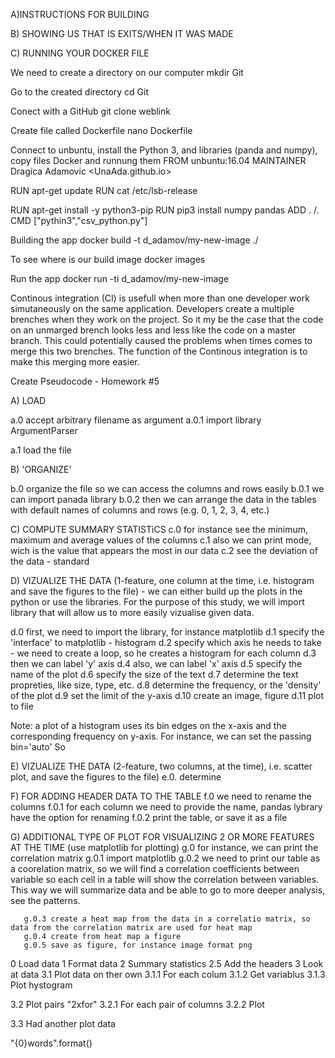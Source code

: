 A)INSTRUCTIONS FOR BUILDING 

B) SHOWING US THAT IS EXITS/WHEN IT WAS MADE

C) RUNNING YOUR DOCKER FILE

We need to create a directory on our computer 
mkdir Git

Go to the created directory
cd Git

Conect with a GitHub
git clone weblink

Create file called Dockerfile
nano Dockerfile 

Connect to unbuntu, install the Python 3, and libraries (panda and numpy), copy files 
Docker and runnung them 
FROM unbuntu:16.04
MAINTAINER Dragica Adamovic <UnaAda.github.io>

RUN apt-get update
RUN cat /etc/lsb-release

RUN apt-get install -y python3-pip
RUN pip3 install numpy pandas
ADD . /.
CMD ["pythin3","csv_python.py"]

Building the app
docker build -t d_adamov/my-new-image ./

To see where is our build image 
docker images

Run the app
docker run -ti d_adamov/my-new-image 
 

Continous integration (CI) is usefull when more than one developer work simutaneously on the same application. 
Developers create a multiple 
brenches when they work on the project. So it my be the case that the code on an unmarged brench looks less and less like 
the code on a master branch. This could potentially caused the problems when times comes to merge this two brenches. The function of the Continous 
integration is to make this merging more easier.


Create Pseudocode  - Homework #5

A) LOAD

   a.0 accept arbitrary filename as argument
       a.0.1 import library ArgumentParser

   a.1 load the file
 

B) 'ORGANIZE'

   b.0 organize the file so we can access the columns and rows easily
       b.0.1 we can import panada library
       b.0.2 then we can arrange the data in the tables with default names of columns and rows (e.g. 0, 1, 2, 3, 4, etc.)

C) COMPUTE SUMMARY STATISTiCS
   c.0 for instance see the minimum, maximum and average values of the columns 
   c.1 also we can print mode, wich is the value that appears the most in our data
   c.2 see the deviation of the data - standard 

D) VIZUALIZE THE DATA (1-feature, one column at the time, i.e. histogram and save the figures to the file) - we can either build up the plots in the python 
or use the libraries. For the purpose of this study, we will import library that will allow us to more easily vizualise given data. 

   d.0 first, we need to import the library, for instance matplotlib
   d.1 specify the 'interface' to matplotlib - histogram 
   d.2 specify which axis he needs to take - we need to create a loop, so he creates a histogram for each column
   d.3 then we can label 'y' axis 
   d.4 also, we can label 'x' axis
   d.5 specify the name of the plot
   d.6 specify the size of the text
   d.7 determine the text propreties, like size, type, etc.
   d.8 determine the frequency, or the 'density' of the plot
   d.9 set the limit of the y-axis
   d.10 create an image, figure
   d.11 plot to file

Note: a plot of a histogram uses its bin edges on the x-axis and the corresponding frequency on y-axis. For instance, we can set the passing bin='auto'
So 

E) VIZUALIZE THE DATA (2-feature, two columns, at the time), i.e. scatter plot, and save the figures to the file)
   e.0. determine   



F) FOR ADDING HEADER DATA TO THE TABLE 
   f.0 we need to rename the columns
       f.0.1 for each column we need to provide the name, pandas lybrary have the option for renaming 
       f.0.2 print the table, or save it as a file 

G) ADDITIONAL TYPE OF PLOT FOR VISUALIZING 2 OR MORE FEATURES AT THE TIME (use matplotlib for plotting)
   g.0 for instance, we can print the correlation matrix 
       g.0.1 import matplotlib 
       g.0.2 we need to print our table as a coorelation matrix, so we will find a correlation coefficients between variable
             so each cell in a table will show the correlation between variables. This way we will summarize data and be able to go to more deeper analysis, see the patterns. 

       g.0.3 create a heat map from the data in a correlatio matrix, so data from the correlation matrix are used for heat map
       g.0.4 create from heat map a figure
       g.0.5 save as figure, for instance image format png
 





   





  



0 Load data
1 Format data
2 Summary statistics
  2.5 Add the headers 
3 Look at data
  3.1 Plot data on ther own 
      3.1.1 For each colum 
      3.1.2 Get variablus
      3.1.3 Plot hystogram 
  
  3.2 Plot pairs "2xfor"
      3.2.1 For each pair of columns
      3.2.2 Plot
    
  3.3 Had another plot data
 

"{0}words".format()


